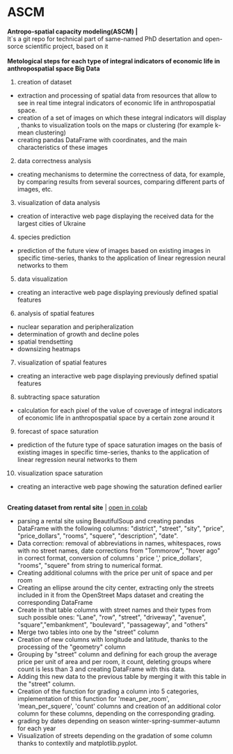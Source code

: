 # ASCM
<b>Antropo-spatial capacity modeling(ASCM) | </b>
<br />
 It`s a git repo for technical part of same-named PhD desertation and open-sorce scientific project, based on it 
 <br />
 <br />
 <b>Metological steps for each type of integral indicators of economic life in anthropospatial space Big Data</b>
 <br />
1) creation of dataset
- extraction and processing of spatial data from resources that allow to see in real time integral indicators of economic life in anthropospatial space.
- creation of a set of images on which these integral indicators will display , thanks to visualization tools on the maps or clustering (for example k-mean clustering) 
- creating pandas DataFrame with coordinates, and the main characteristics of these images
2) data correctness analysis
- creating mechanisms to determine the correctness of data, for example, by comparing results from several sources, comparing different parts of images, etc.
3) visualization of data analysis
- creation of interactive web page displaying the received data for the largest cities of Ukraine
4) species prediction
- prediction of the future view of images based on existing images in specific time-series, thanks to the application of linear regression neural networks to them
5) data visualization
- creating an interactive web page displaying previously defined spatial features
6) analysis of spatial features
- nuclear separation and peripheralization
- determination of growth and decline poles
- spatial trendsetting
- downsizing heatmaps
7) visualization of spatial features
- creating an interactive web page displaying previously defined spatial features
8) subtracting space saturation
- calculation for each pixel of the value of coverage of integral indicators of economic life in anthropospatial space by a certain zone around it
9) forecast of space saturation
- prediction of the future type of space saturation images on the basis of existing images in specific time-series, thanks to the application of linear regression neural networks to them
10) visualization space saturation
- creating an interactive web page showing the saturation defined earlier
</br>
<b>Creating dataset from rental site</b> | <a href='https://colab.research.google.com/github/shliakhtas/ASCM/blob/main/real_estate_parser.ipynb'>open in colab<a>
</br>
<ul>
<li>parsing a rental site using BeautifulSoup and creating pandas DataFrame with the following columns: "district", "street", "sity", "price", "price_dollars", "rooms", "squere", "description", "date".</li>
<li>Data correction: removal of abbreviations in names, whitespaces, rows with no street names, date corrections from "Tommorow", "hover ago" in correct format, conversion of columns ' price ',' price_dollars', "rooms", "squere" from string to numerical format.</li>
<li>Creating additional columns with the price per unit of space and per room</li>
<li>Creating an ellipse around the city center, extracting only the streets included in it from the OpenStreet Maps dataset and creating the corresponding DataFrame </li>
<li>Create in that table columns with street names and their types from such possible ones:
"Lane", "row", "street", "driveway", "avenue", "square","embankment", "boulevard", "passageway", and "others"</li>
<li>Merge two tables into one by the "street" column</li>
<li>Creation of new columns with longitude and latitude, thanks to the processing of the "geometry" column</li>
<li>Grouping by "street" column and defining for each group the average price per unit of area and per room, it count, deleting groups where count is less than 3 and creating DataFrame with this data.</li>
<li>Adding this new data to the previous table by merging it with this table in the "street" column.</li>
<li>Creation of the function for grading a column into 5 categories, implementation of this function for 'mean_per_room', 'mean_per_squere', 'count' columns and creation of an additional color column for these columns, depending on the corresponding grading.</li>
<li>grading by dates depending on season winter-spring-summer-autumn for each year</li>
<li>Visualization of streets depending on the gradation of some column thanks to contextily and matplotlib.pyplot.</li>
  </ul>
